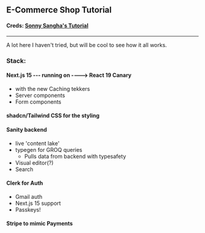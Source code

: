 ## E-Commerce Shop Tutorial

#### Creds: [Sonny Sangha's Tutorial](https://www.youtube.com/watch?v=o-fgWea75O4&ab_channel=SonnySangha)

---

A lot here I haven't tried, but will be cool to see how it all works.

### Stack:

#### Next.js 15 --- running on ----> React 19 Canary

- with the new Caching tekkers
- Server components
- Form components

#### shadcn/Tailwind CSS for the styling

#### Sanity backend

- live 'content lake'
- typegen for GROQ queries
  - Pulls data from backend with typesafety
- Visual editor(?)
- Search

#### Clerk for Auth

- Gmail auth
- Next.js 15 support
- Passkeys!

#### Stripe to mimic Payments
